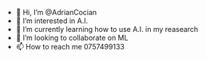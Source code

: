 - 👋 Hi, I’m @AdrianCocian
- 👀 I’m interested in A.I.
- 🌱 I’m currently learning how to use A.I. in my reasearch
- 💞️ I’m looking to collaborate on ML
- 📫 How to reach me 0757499133

<!---
AdrianCocian/AdrianCocian is a ✨ special ✨ repository because its `README.md` (this file) appears on your GitHub profile.
You can click the Preview link to take a look at your changes.
--->

